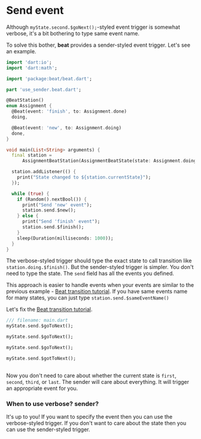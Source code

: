 # Send event

Although `myState.second.$goNext();`-styled event trigger is somewhat verbose, it's a bit bothering to type same event name.

To solve this bother, **beat** provides a sender-styled event trigger. Let's see an example.

```dart
import 'dart:io';
import 'dart:math';

import 'package:beat/beat.dart';

part 'use_sender.beat.dart';

@BeatStation()
enum Assignment {
  @Beat(event: 'finish', to: Assignment.done)
  doing,

  @Beat(event: 'new', to: Assignment.doing)
  done,
}

void main(List<String> arguments) {
  final station =
      AssignmentBeatStation(AssignmentBeatState(state: Assignment.doing));

  station.addListener(() {
    print("State changed to ${station.currentState}");
  });

  while (true) {
    if (Random().nextBool()) {
      print("Send 'new' event");
      station.send.$new();
    } else {
      print("Send 'finish' event");
      station.send.$finish();
    }
    sleep(Duration(milliseconds: 1000));
  }
}

```

The verbose-styled trigger should type the exact state to call transition like `station.doing.$finish()`. But the sender-styled trigger is simpler. You don't need to type the state. The `send` field has all the events you defined.&#x20;

This approach is easier to handle events when your events are similar to the previous example - [Beat transition tutorial](beat-transitions.md). If you have same events name for many states, you can just type `station.send.$sameEventName()`

Let's fix the [Beat transition tutorial](beat-transitions.md).

```dart
/// filename: main.dart
myState.send.$goToNext();

myState.send.$goToNext(); 

myState.send.$goToNext();

myState.send.$gotToNext();
    
```

Now you don't need to care about whether the current state is `first`, `second`, `third`, or `last`. The sender will care about everything. It will trigger an appropriate event for you.&#x20;

### When to use verbose? sender?

It's up to you! If you want to specify the event then you can use the verbose-styled trigger. If you don't want to care about the state then you can use the sender-styled trigger.&#x20;
